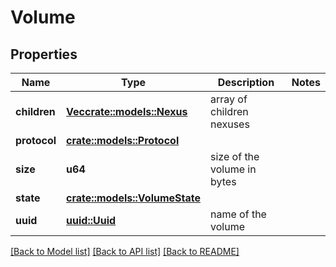 # Volume

## Properties

Name | Type | Description | Notes
------------ | ------------- | ------------- | -------------
**children** | [**Vec<crate::models::Nexus>**](Nexus.md) | array of children nexuses | 
**protocol** | [**crate::models::Protocol**](Protocol.md) |  | 
**size** | **u64** | size of the volume in bytes | 
**state** | [**crate::models::VolumeState**](VolumeState.md) |  | 
**uuid** | [**uuid::Uuid**](uuid::Uuid.md) | name of the volume | 

[[Back to Model list]](../README.md#documentation-for-models) [[Back to API list]](../README.md#documentation-for-api-endpoints) [[Back to README]](../README.md)


